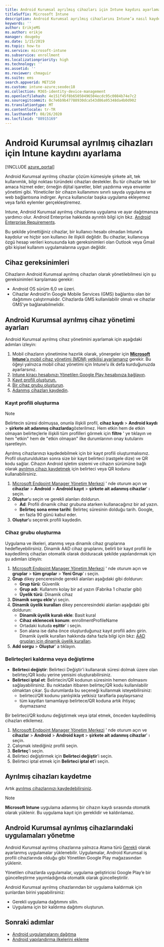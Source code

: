 ```yaml
---
title: Android Kurumsal ayrılmış cihazları için Intune kaydını ayarlama
titleSuffix: Microsoft Intune
description: Android Kurumsal ayrılmış cihazlarını Intune’a nasıl kaydedeceğinizi öğrenin.
keywords: ''
author: ErikjeMS
ms.author: erikje
manager: dougeby
ms.date: 1/15/2019
ms.topic: how-to
ms.service: microsoft-intune
ms.subservice: enrollment
ms.localizationpriority: high
ms.technology: ''
ms.assetid: ''
ms.reviewer: chmaguir
ms.suite: ems
search.appverid: MET150
ms.custom: intune-azure;seodec18
ms.collection: M365-identity-device-management
ms.openlocfilehash: 4e151f45f8b65050496504ecdc95c0084b74e7c2
ms.sourcegitcommit: 0c7e6b9b47788930dca543d86a95348da4b0d902
ms.translationtype: MT
ms.contentlocale: tr-TR
ms.lasthandoff: 08/26/2020
ms.locfileid: "88915169"
---
```

# <a name="set-up-intune-enrollment-of-android-enterprise-dedicated-devices"></a>Android Kurumsal ayrılmış cihazları için Intune kaydını ayarlama

[!INCLUDE [azure_portal](../includes/azure_portal.md)]

Android Kurumsal ayrılmış cihazlar çözüm kümesiyle şirkete ait, tek kullanımlık, bilgi noktası türündeki cihazları destekler. Bu tür cihazlar tek bir amaca hizmet eder; örneğin dijital işaretler, bilet yazdırma veya envanter yönetimi gibi. Yöneticiler bir cihazın kullanımını sınırlı sayıda uygulama ve web bağlantısına indirger. Ayrıca kullanıcılar başka uygulama ekleyemez veya farklı eylemler gerçekleştiremez.

Intune, Android Kurumsal ayrılmış cihazlarına uygulama ve ayar dağıtmanıza yardımcı olur. Android Enterprise hakkında ayrıntılı bilgi için bkz. [Android Enterprise Requirements](https://support.google.com/work/android/answer/6174145?hl=en&ref_topic=6151012).

Bu şekilde yönettiğiniz cihazlar, bir kullanıcı hesabı olmadan Intune’a kaydolur ve hiçbir son kullanıcı ile ilişkili değildir. Bu cihazlar, kullanıcıya özgü hesap verileri konusunda katı gereksinimleri olan Outlook veya Gmail gibi kişisel kullanım uygulamalarına uygun değildir.

## <a name="device-requirements"></a>Cihaz gereksinimleri

Cihazların Android Kurumsal ayrılmış cihazları olarak yönetilebilmesi için şu gereksinimleri karşılaması gerekir:

- Android OS sürüm 6,0 ve üzeri.
- Cihazlar Android’in Google Mobile Services (GMS) bağlantısı olan bir dağıtımını çalıştırmalıdır. Cihazlarda GMS kullanılabilir olmalı ve cihazlar GMS’ye bağlanabilmelidir.

## <a name="set-up-android-enterprise-dedicated-device-management"></a>Android Kurumsal ayrılmış cihaz yönetimi ayarları

Android Kurumsal ayrılmış cihaz yönetimini ayarlamak için aşağıdaki adımları izleyin:

1. Mobil cihazların yönetimine hazırlık olarak, yönergeler için [**Microsoft Intune**’a mobil cihaz yönetimi (MDM) yetkilisi ayarlamanız](../fundamentals/mdm-authority-set.md) gerekir. Bu öğeyi yalnızca mobil cihaz yönetimi için Intune’u ilk defa kurduğunuzda ayarlarsınız.
2. [Intune kiracı hesabınızı Yönetilen Google Play hesabınıza bağlayın](connect-intune-android-enterprise.md).
3. [Kayıt profili oluşturun.](#create-an-enrollment-profile)
4. [Bir cihaz grubu oluşturun](#create-a-device-group).
5. [Adanmış cihazları kaydedin](#enroll-the-dedicated-devices).

### <a name="create-an-enrollment-profile"></a>Kayıt profili oluşturma

> [!NOTE]
> Belirtecin süresi dolmuşsa, onunla ilişkili profil, **cihaz kaydı**  >  **Android kaydı**  >  **şirkete ait adanmış cihazlarda**gösterilmez. Hem etkin hem de etkin olmayan belirteçlerle ilişkili tüm profilleri görmek için **filtre** ' ye tıklayın ve hem "etkin" hem de "etkin olmayan" ilke durumlarının onay kutularını işaretleyin. 

Ayrılmış cihazlarınızı kaydedebilmek için bir kayıt profili oluşturmalısınız. Profil oluşturulduktan sonra size bir kayıt belirteci (rastgele dize) ve QR kodu sağlar. Cihazın Android işletim sistemi ve cihazın sürümüne bağlı olarak [ayrılmış cihazı kaydetmek](#enroll-the-dedicated-devices) için belirteci veya QR kodunu kullanabilirsiniz.

1. [Microsoft Endpoint Manager Yönetim Merkezi](https://go.microsoft.com/fwlink/?linkid=2109431) ' nde oturum açın ve **cihazlar**  >  **Android**  >  **Android kayıt**  >  **şirkete ait adanmış cihazlar**' ı seçin.
2. **Oluştur**’u seçin ve gerekli alanları doldurun.
    - **Ad**: Profili dinamik cihaz grubuna atarken kullanacağınız bir ad yazın.
    - **Belirteç sona erme tarihi**: Belirteç süresinin dolduğu tarih. Google, en fazla 90 günü kabul eder.
3. **Oluştur**’u seçerek profili kaydedin.

### <a name="create-a-device-group"></a>Cihaz grubu oluşturma

Uygulama ve ilkeleri, atanmış veya dinamik cihaz gruplarına hedefleyebilirsiniz. Dinamik AAD cihaz gruplarını, belirli bir kayıt profili ile kaydedilmiş cihazları otomatik olarak dolduracak şekilde yapılandırmak için şu adımları izleyin:

1. [Microsoft Endpoint Manager Yönetim Merkezi](https://go.microsoft.com/fwlink/?linkid=2109431) ' nde oturum açın ve **gruplar**  >  **tüm gruplar**  >  **Yeni Grup**' ı seçin.
2. **Grup** dikey penceresinde gerekli alanları aşağıdaki gibi doldurun:
    - **Grup türü**: Güvenlik
    - **Grup adı**: Kullanımı kolay bir ad yazın (Fabrika 1 cihazlar gibi)
    - **Üyelik türü**: Dinamik cihaz
3. **Dinamik sorgu ekle**’yi seçin.
4. **Dinamik üyelik kuralları** dikey penceresindeki alanları aşağıdaki gibi doldurun:
    - **Dinamik üyelik kuralı ekle**: Basit kural
    - **Cihaz eklenecek konum**: enrollmentProfileName
    - Ortadaki kutuda **eşittir**' i seçin.
    - Son alana ise daha önce oluşturduğunuz kayıt profili adını girin.
    Dinamik üyelik kuralları hakkında daha fazla bilgi için bkz: [AAD grupları için dinamik üyelik kuralları](/azure/active-directory/users-groups-roles/groups-dynamic-membership). 
5. **Add sorgu**  >  **Oluştur**' a tıklayın.

### <a name="replace-or-remove-tokens"></a>Belirteçleri kaldırma veya değiştirme

- **Belirteci değiştir**: Belirteci Değiştir’i kullanarak süresi dolmak üzere olan belirteç/QR kodu yerine yenisini oluşturabilirsiniz.
- **Belirteci iptal et**: Belirtecin/QR kodunun süresinin hemen dolmasını sağlayabilirsiniz. Bu noktadan itibaren belirteç/QR kodu kullanılabilir olmaktan çıkar. Şu durumlarda bu seçeneği kullanmak isteyebilirsiniz:
  - belirteci/QR kodunu yanlışlıkla yetkisiz taraflarla paylaşırsanız
  - tüm kayıtları tamamlayıp belirtece/QR koduna artık ihtiyaç duymazsanız

Bir belirteci/QR kodunu değiştirmek veya iptal etmek, önceden kaydedilmiş cihazları etkilemez.

1. [Microsoft Endpoint Manager Yönetim Merkezi](https://go.microsoft.com/fwlink/?linkid=2109431) ' nde oturum açın ve **cihazlar**  >  **Android**  >  **Android kayıt**  >  **şirkete ait adanmış cihazlar**' ı seçin.
2. Çalışmak istediğiniz profili seçin.
3. **Belirteç**’i seçin.
4. Belirteci değiştirmek için **Belirteci değiştir**’i seçin.
5. Belirteci iptal etmek için **Belirteci iptal et**’i seçin.

## <a name="enroll-the-dedicated-devices"></a>Ayrılmış cihazları kaydetme

Artık [ayrılmış cihazlarınızı kaydedebilirsiniz](android-dedicated-devices-fully-managed-enroll.md).

> [!NOTE]
> **Microsoft Intune** uygulama adanmış bir cihazın kaydı sırasında otomatik olarak yüklenir.  Bu uygulama kayıt için gereklidir ve kaldırılamaz. 

## <a name="managing-apps-on-android-enterprise-dedicated-devices"></a>Android Kurumsal ayrılmış cihazlarındaki uygulamaları yönetme

Android Kurumsal ayrılmış cihazlarına yalnızca Atama türü [Gerekli](../apps/apps-deploy.md#assign-an-app) olarak ayarlanmış uygulamalar yüklenebilir. Uygulamalar, Android Kurumsal iş profili cihazlarında olduğu gibi Yönetilen Google Play mağazasından yüklenir.

Yönetilen cihazlarda uygulamalar, uygulama geliştiricisi Google Play’e bir güncelleştirme yayımladığında otomatik olarak güncelleştirilir.

Android Kurumsal ayrılmış cihazlarından bir uygulama kaldırmak için şunlardan birini yapabilirsiniz:
- Gerekli uygulama dağıtımını silin.
- Uygulama için bir kaldırma dağıtımı oluşturun.

## <a name="next-steps"></a>Sonraki adımlar
- [Android uygulamalarını dağıtma](../apps/apps-deploy.md)
- [Android yapılandırma ilkelerini ekleme](../configuration/device-profiles.md)